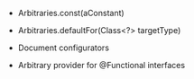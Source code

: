 - Arbitraries.const(aConstant)

- Arbitraries.defaultFor(Class<?> targetType)

- Document configurators

- Arbitrary provider for @Functional interfaces
